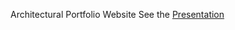 Architectural Portfolio Website
See the [Presentation](https://github.com/qaserge/HTML-CSS-JavaScript/blob/master/Architectural%20Portfolio%20Website/PresentationArchitecturalPortfolioWebsite.pdf)
